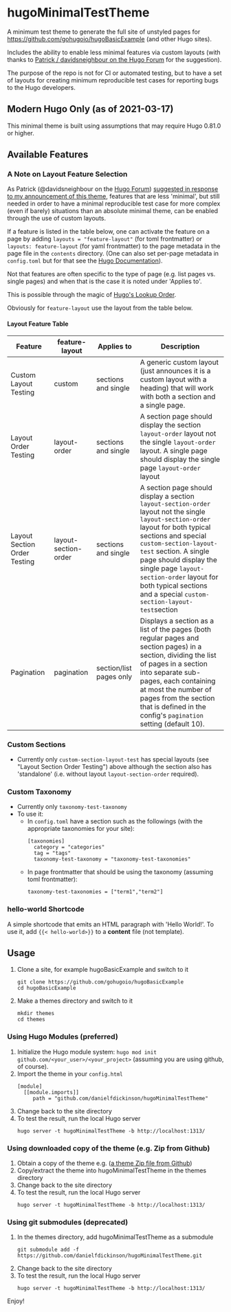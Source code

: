 # hugoMinimalTestTheme
A minimum test theme to generate the full site of unstyled pages for https://github.com/gohugoio/hugoBasicExample (and other Hugo sites).

Includes the ability to enable less minimal features via custom layouts (with thanks to [Patrick / davidsneighbour on the Hugo Forum](https://discourse.gohugo.io/u/davidsneighbour) for the suggestion).

The purpose of the repo is not for CI or automated testing, but to have a set of layouts for creating minimum reproducible test cases for reporting bugs to the Hugo developers.
## Modern Hugo Only (as of 2021-03-17)

This minimal theme is built using assumptions that may require Hugo 0.81.0 or higher.

## Available Features

### A Note on Layout Feature Selection

As Patrick (@davidsneighbour on the [Hugo Forum](https://discourse.gohugo.io)) [suggested in response to my announcement of this theme](https://discourse.gohugo.io/t/a-theme-for-minimal-reproducible-test-casing/31790/6), features that are less 'minimal', but still needed in order to have a minimal reproducible test case for more complex (even if barely) situations than an absolute minimal theme, can be enabled through the use of custom layouts.

If a feature is listed in the table below, one can activate the feature on a page by
adding ``layouts = "feature-layout"`` (for toml frontmatter) or ``layouts: feature-layout`` (for yaml frontmatter) to the page metadata in the page file in the ``contents`` directory. (One can also set per-page metadata in ``config.toml`` but for that see the [Hugo Documentation](https://gohugo.io/documentation/)).

Not that features are often specific to the type of page (e.g. list pages vs. single pages) and when that is the case it is noted under 'Applies to'.

This is possible through the magic of [Hugo's Lookup Order](https://gohugo.io/templates/lookup-order).

Obviously for ``feature-layout`` use the layout from the table below.

#### Layout Feature Table

| Feature                        | feature-layout        | Applies to              | Description |
|--------------------------------|-----------------------|-------------------------|-------------|
| Custom Layout Testing          | custom                | sections and single     | A generic custom layout (just announces it is a custom layout with a heading) that will work with both a section and a single page.          |
| Layout Order Testing           | layout-order          | sections and single     | A section page should display the section ``layout-order`` layout not the single ``layout-order`` layout. A single page should display the single page ``layout-order`` layout |
| Layout Section Order Testing   | layout-section-order   | sections and single     | A section page should display a section ``layout-section-order`` layout not the single ``layout-section-order`` layout for both typical sections and special ``custom-section-layout-test`` section. A single page should display the single page ``layout-section-order`` layout for both typical sections and a special ``custom-section-layout-test``section |
| Pagination                     | pagination            | section/list pages only | Displays a section as a list of the pages (both regular pages and section pages) in a section, dividing the list of pages in a section into separate sub-pages, each containing at most the number of pages from the section that is defined in the config's ``pagination`` setting (default 10). |

### Custom Sections

* Currently only ``custom-section-layout-test`` has special layouts (see "Layout Section Order Testing") above although the section also has 'standalone' (i.e. without layout ``layout-section-order`` required).

### Custom Taxonomy

* Currently only ``taxonomy-test-taxonomy``
* To use it:
  * In ``config.toml`` have a section such as the followings (with the appropriate taxonomies for your site):
    ```
    [taxonomies]
      category = "categories"
      tag = "tags"
      taxonomy-test-taxonomy = "taxonomy-test-taxonomies"
    ```
  * In page frontmatter that should be using the taxonomy (assuming toml frontmatter):
    ```
    taxonomy-test-taxonomies = ["term1","term2"]
    ```

### hello-world Shortcode

A simple shortcode that emits an HTML paragraph with 'Hello World!'. To use it,
add ``{{< hello-world>}}`` to a **content** file (not template).
## Usage

1. Clone a site, for example hugoBasicExample and switch to it
   ```
   git clone https://github.com/gohugoio/hugoBasicExample
   cd hugoBasicExample
   ```
2. Make a themes directory and switch to it
   ```
   mkdir themes
   cd themes
   ```

### Using Hugo Modules (preferred)

1. Initialize the Hugo module system: ``hugo mod init github.com/<your_user>/<your_project>`` (assuming you are using github, of course).
2. Import the theme in your ``config.html``
   ```
   [module]
     [[module.imports]]
        path = "github.com/danielfdickinson/hugoMinimalTestTheme"
   ```
3. Change back to the site directory
4. To test the result, run the local Hugo server
   ```
   hugo server -t hugoMinimalTestTheme -b http://localhost:1313/
   ```
### Using downloaded copy of the theme (e.g. Zip from Github)

1. Obtain a copy of the theme e.g. ([a theme Zip file from Github](https://github.com/danielfdickinson/hugoMinimalTestTheme/archive/master.zip))
2. Copy/extract the theme into hugoMinimalTestTheme in the themes directory
3. Change back to the site directory
4. To test the result, run the local Hugo server
   ```
   hugo server -t hugoMinimalTestTheme -b http://localhost:1313/
   ```
### Using git submodules (deprecated)

1. In the themes directory, add hugoMinimalTestTheme as a submodule
   ```
   git submodule add -f https://github.com/danielfdickinson/hugoMinimalTestTheme.git
   ```
2. Change back to the site directory
3. To test the result, run the local Hugo server
   ```
   hugo server -t hugoMinimalTestTheme -b http://localhost:1313/
   ```

 Enjoy!
